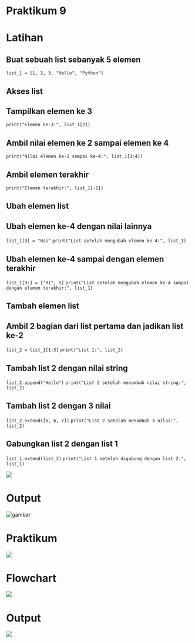 # Praktikum 9 

# Latihan
## Buat sebuah list sebanyak 5 elemen 
``list_1 = [1, 2, 3, "Hello", "Python"]``

## Akses list
## Tampilkan elemen ke 3
`print("Elemen ke-3:", list_1[2])`

## Ambil nilai elemen ke 2 sampai elemen ke 4
`print("Nilai elemen ke-2 sampai ke-4:", list_1[1:4])`

## Ambil elemen terakhir
`print("Elemen terakhir:", list_1[-1])`

## Ubah elemen list
## Ubah elemen ke-4 dengan nilai lainnya
`list_1[3] = "Hai"`
```print("List setelah mengubah elemen ke-4:", list_1)```

## Ubah elemen ke-4 sampai dengan elemen terakhir
`list_1[3:] = ["Hi", 5]`
`print("List setelah mengubah elemen ke-4 sampai dengan elemen terakhir:", list_1)`

## Tambah elemen list
## Ambil 2 bagian dari list pertama dan jadikan list ke-2
`list_2 = list_1[1:3]`
`print("List 1:", list_2)`

## Tambah list 2 dengan nilai string
`list_2.append("Hello")`
`print("List 2 setelah menambah nilai string:", list_2)`

## Tambah list 2 dengan 3 nilai
`list_2.extend([5, 6, 7])`
`print("List 2 setelah menambah 3 nilai:", list_2)`

## Gabungkan list 2 dengan list 1
`list_1.extend(list_2)`
`print("List 1 setelah digabung dengan list 2:", list_1)`

![](gambar/latihan.png)

# Output

![gambar](gambar/latihanoutput.png)

# Praktikum

![](gambar/praktikum.png)

# Flowchart

![](gambar/flowchart.png)

# Output

![](gambar/paktikumoutput.png)


